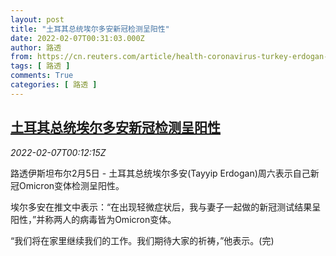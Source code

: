 ```yaml
---
layout: post
title: "土耳其总统埃尔多安新冠检测呈阳性"
date: 2022-02-07T00:31:03.000Z
author: 路透
from: https://cn.reuters.com/article/health-coronavirus-turkey-erdogan-02-5-s-idCNKBS2KC00H
tags: [ 路透 ]
comments: True
categories: [ 路透 ]
---
```

<!--1644193863000-->
[土耳其总统埃尔多安新冠检测呈阳性](https://cn.reuters.com/article/health-coronavirus-turkey-erdogan-02-5-s-idCNKBS2KC00H)
------

<div>
<div><i>2022-02-07T00:12:15Z</i></div><p>路透伊斯坦布尔2月5日 - 土耳其总统埃尔多安(Tayyip Erdogan)周六表示自己新冠Omicron变体检测呈阳性。</p><p>埃尔多安在推文中表示：“在出现轻微症状后，我与妻子一起做的新冠测试结果呈阳性，”并称两人的病毒皆为Omicron变体。</p><p>“我们将在家里继续我们的工作。我们期待大家的祈祷，”他表示。(完)</p>
</div>
